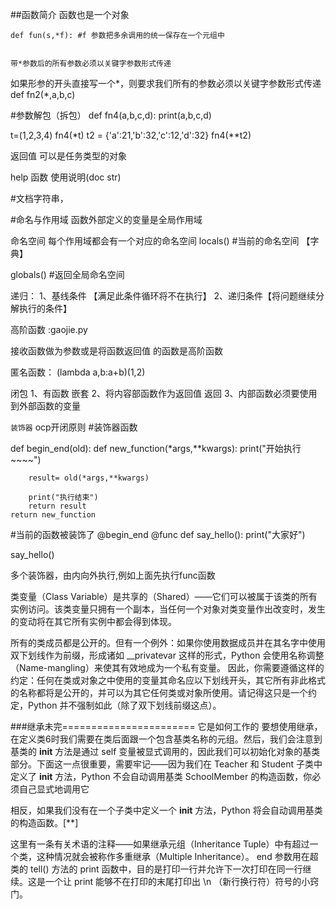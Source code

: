 ##函数简介
    函数也是一个对象

    def fun(s,*f): #f 参数把多余调用的统一保存在一个元组中


    带*参数后的所有参数必须以关键字参数形式传递

如果形参的开头直接写一个*，则要求我们所有的参数必须以关键字参数形式传递
 def fn2(*,a,b,c)

#参数解包（拆包）
def fn4(a,b,c,d):
    print(a,b,c,d)
   

 t=(1,2,3,4)
 fn4(*t)
 t2 = {'a':21,'b':32,'c':12,'d':32}
 fn4(**t2)

 返回值 可以是任务类型的对象

help 函数 使用说明(doc str)


#文档字符串，

#命名与作用域
函数外部定义的变量是全局作用域

命名空间
每个作用域都会有一个对应的命名空间
locals() #当前的命名空间 【字典】

globals() #返回全局命名空间

递归：
1、基线条件 【满足此条件循环将不在执行】
2、递归条件【将问题继续分解执行的条件】

高阶函数 :gaojie.py

接收函数做为参数或是将函数返回值 的函数是高阶函数


匿名函数：
(lambda a,b:a+b)(1,2)

闭包
1、有函数 嵌套
2、将内容部函数作为返回值 返回
3、内部函数必须要使用到外部函数的变量

`装饰器`
ocp开闭原则
#装饰器函数

def begin_end(old):
    def new_function(*args,**kwargs):
        print("开始执行~~~~")

        result= old(*args,**kwargs)

        print("执行结束")
        return result
    return new_function

#当前的函数被装饰了
@begin_end
@func
def say_hello():
    print("大家好")

say_hello()

多个装饰器，由内向外执行,例如上面先执行func函数

类变量（Class Variable）是共享的（Shared）——它们可以被属于该类的所有实例访问。该类变量只拥有一个副本，当任何一个对象对类变量作出改变时，发生的变动将在其它所有实例中都会得到体现。

所有的类成员都是公开的。但有一个例外：如果你使用数据成员并在其名字中使用双下划线作为前缀，形成诸如 __privatevar 这样的形式，Python 会使用名称调整（Name-mangling）来使其有效地成为一个私有变量。
因此，你需要遵循这样的约定：任何在类或对象之中使用的变量其命名应以下划线开头，其它所有非此格式的名称都将是公开的，并可以为其它任何类或对象所使用。请记得这只是一个约定，Python 并不强制如此（除了双下划线前缀这点）。


###继承未完=======================
它是如何工作的
要想使用继承，在定义类6时我们需要在类后面跟一个包含基类名称的元组。然后，我们会注意到基类的 __init__ 方法是通过 self 变量被显式调用的，因此我们可以初始化对象的基类部分。下面这一点很重要，需要牢记——因为我们在 Teacher 和 Student 子类中定义了 __init__ 方法，Python 不会自动调用基类 SchoolMember 的构造函数，你必须自己显式地调用它


相反，如果我们没有在一个子类中定义一个 __init__ 方法，Python 将会自动调用基类的构造函数。[**]

这里有一条有关术语的注释——如果继承元组（Inheritance Tuple）中有超过一个类，这种情况就会被称作多重继承（Multiple Inheritance）。
end 参数用在超类的 tell() 方法的 print 函数中，目的是打印一行并允许下一次打印在同一行继续。这是一个让 print 能够不在打印的末尾打印出 \n （新行换行符）符号的小窍门。



